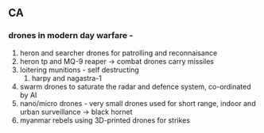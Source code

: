 ## CA
### drones in modern day warfare - 
1. heron and searcher drones for patrolling and reconnaisance
2. heron tp and MQ-9 reaper -> combat drones carry missiles
3. loitering munitions - self destructing
	1. harpy and nagastra-1
4. swarm drones to saturate the radar and defence system, co-ordinated by AI
5. nano/micro drones - very small drones used for short range, indoor and urban surveillance -> black hornet
6. myanmar rebels using 3D-printed drones for strikes